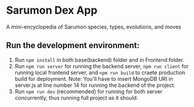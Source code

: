 # Sarumon Dex App
A mini-encyclopedia of Sarumon species, types, evolutions, and moves

## Run the development environment:
1. Run ```npm install``` in both base(backend) folder and in Frontend folder.
2. Run ```npm run server``` for running the backend server, ```npm run client``` for running local frontend server, and ```npm run build``` to craete production build for deployment. Note: You'll have to insert MongoDB URI in server.js at line number 14 for running the backend of the project.
3. Run ```npm run dev``` (recommended) for running for both server concurrently, thus running full project as it should.  
